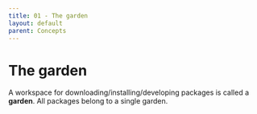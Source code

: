 ```yaml
---
title: 01 - The garden
layout: default
parent: Concepts
---
```


# The garden

A workspace for downloading/installing/developing packages is called a **garden**.  All packages belong to a single garden.